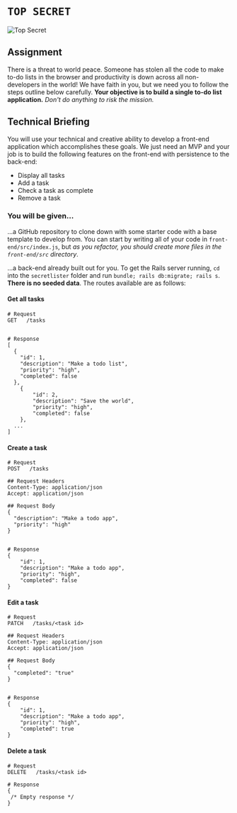 # `TOP SECRET`
![Top Secret](http://www.kriegsfeldnp.com/misc_photos/TSDem.jpg)

## Assignment
There is a threat to world peace. Someone has stolen all the code to make to-do lists in the browser and productivity is down across all non-developers in the world! We have faith in you, but we need you to follow the steps outline below carefully. **Your objective is to build a single to-do list application.** _Don't do anything to risk the mission._

## Technical Briefing
You will use your technical and creative ability to develop a front-end application which accomplishes these goals. We just need an MVP and your job is to build the following features on the front-end with persistence to the back-end:
  * Display all tasks
  * Add a task
  * Check a task as complete
  * Remove a task

### You will be given...
...a GitHub repository to clone down with some starter code with a base template to develop from. You can start by writing all of your code in `front-end/src/index.js`, but _as you refactor, you should create more files in the `front-end/src` directory_.

...a back-end already built out for you. To get the Rails server running, `cd` into the `secretlister` folder and run `bundle; rails db:migrate; rails s`. **There is no seeded data**. The routes available are as follows:

#### Get all tasks
```
# Request
GET   /tasks


# Response
[
  {
    "id": 1,
    "description": "Make a todo list",
    "priority": "high",
    "completed": false
  },
	{
		"id": 2,
		"description": "Save the world",
		"priority": "high",
		"completed": false
	},
  ...
]
```

#### Create a task
```
# Request
POST   /tasks

## Request Headers
Content-Type: application/json
Accept: application/json

## Request Body
{
  "description": "Make a todo app",
  "priority": "high"
}


# Response
{
	"id": 1,
	"description": "Make a todo app",
	"priority": "high",
	"completed": false
}
```

#### Edit a task
```
# Request
PATCH   /tasks/<task id>

## Request Headers
Content-Type: application/json
Accept: application/json

## Request Body
{
  "completed": "true"
}


# Response
{
	"id": 1,
	"description": "Make a todo app",
	"priority": "high",
	"completed": true
}
```

#### Delete a task
```
# Request
DELETE   /tasks/<task id>

# Response
{
 /* Empty response */
}
```
